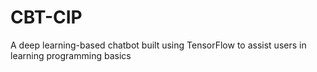 # CBT-CIP
A deep learning-based chatbot built using TensorFlow to assist users in learning programming basics
